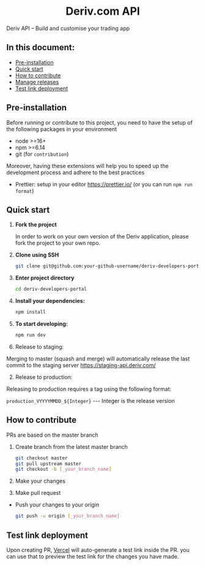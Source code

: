 <h1 align="center">
  Deriv.com API
</h1>

Deriv API – Build and customise your trading app

## In this document:

-   [Pre-installation](#pre-installation)
-   [Quick start](#quick-start)
-   [How to contribute](#how-to-contribute)
-   [Manage releases](#manage-releases)
-   [Test link deployment](#test-link-deployment)

## Pre-installation

Before running or contribute to this project, you need to have the setup of the following packages in your environment

-   node >=16+
-   npm >=6.14
-   git (for `contribution`)

Moreover, having these extensions will help you to speed up the development process and adhere to the best practices

-   Prettier: setup in your editor https://prettier.io/ (or you can run `npm run format`)

## Quick start

1.  **Fork the project**

    In order to work on your own version of the Deriv application, please fork the project to your own repo.

2.  **Clone using SSH**

    ```sh
    git clone git@github.com:your-github-username/deriv-developers-portal.git
    ```

3.  **Enter project directory**

    ```sh
    cd deriv-developers-portal
    ```

4.  **Install your dependencies:**

    ```sh
    npm install
    ```

5.  **To start developing:**

    ```sh
    npm run dev
    ```

1.  Release to staging:

Merging to master (squash and merge) will automatically release the last commit to the staging server https://staging-api.deriv.com/

2. Release to production:

Releasing to production requires a tag using the following format:

`production_VYYYYMMDD_${Integer}` --- Integer is the release version

## How to contribute

PRs are based on the master branch

1. Create branch from the latest master branch

    ```sh
    git checkout master
    git pull upstream master
    git checkout -b [_your_branch_name]
    ```

2. Make your changes

3. Make pull request

-   Push your changes to your origin

    ```sh
    git push -u origin [_your_branch_name]
    ```

## Test link deployment

Upon creating PR, [Vercel](https://vercel.com/) will auto-generate a test link inside the PR. you can use that to preview the test link for the changes you have made.
